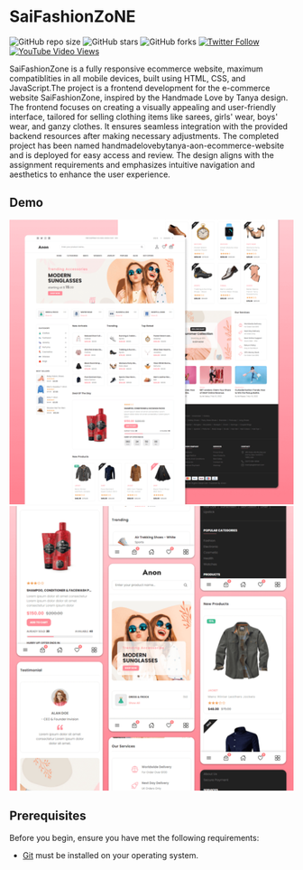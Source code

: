 # SaiFashionZoNE

![GitHub repo size](https://img.shields.io/github/repo-size/codewithsadee/anon-ecommerce-website)
![GitHub stars](https://img.shields.io/github/stars/codewithsadee/anon-ecommerce-website?style=social)
![GitHub forks](https://img.shields.io/github/forks/codewithsadee/anon-ecommerce-website?style=social)
[![Twitter Follow](https://img.shields.io/twitter/follow/codewithsadee_?style=social)](https://twitter.com/intent/follow?screen_name=codewithsadee_)
[![YouTube Video Views](https://img.shields.io/youtube/views/3l8Lob4ysI0?style=social)](https://youtu.be/3l8Lob4ysI0)

SaiFashionZone is a fully responsive ecommerce website, maximum compatiblities in all mobile devices, built using HTML, CSS, and JavaScript.The project is a frontend development for the e-commerce website SaiFashionZone, inspired by the Handmade Love by Tanya design. The frontend focuses on creating a visually appealing and user-friendly interface, tailored for selling clothing items like sarees, girls' wear, boys' wear, and ganzy clothes. It ensures seamless integration with the provided backend resources after making necessary adjustments. The completed project has been named handmadelovebytanya-aon-ecommerce-website and is deployed for easy access and review. The design aligns with the assignment requirements and emphasizes intuitive navigation and aesthetics to enhance the user experience.

## Demo

![Anon Desktop Demo](./website-demo-image/desktop.png "Desktop Demo")
![Anon Mobile Demo](./website-demo-image/mobile.png "Mobile Demo")

## Prerequisites

Before you begin, ensure you have met the following requirements:

* [Git](https://git-scm.com/downloads "Download Git") must be installed on your operating system.



